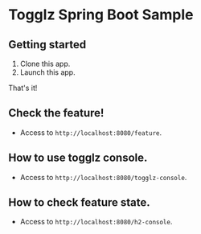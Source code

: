 # Togglz Spring Boot Sample
## Getting started
1. Clone this app.
1. Launch this app.

That's it!

## Check the feature!
* Access to `http://localhost:8080/feature`.

## How to use togglz console.
* Access to `http://localhost:8080/togglz-console`.

## How to check feature state.
* Access to `http://localhost:8080/h2-console`.
